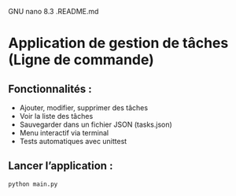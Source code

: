   GNU nano 8.3                                  .README.md


























# Application de gestion de tâches (Ligne de commande)

## Fonctionnalités :
- Ajouter, modifier, supprimer des tâches
- Voir la liste des tâches
- Sauvegarder dans un fichier JSON (tasks.json)
- Menu interactif via terminal
- Tests automatiques avec unittest

## Lancer l’application :
```bash
python main.py
